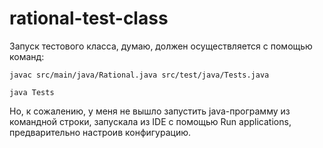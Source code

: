 # rational-test-class
Запуск тестового класса, думаю, должен осуществляется с помощью команд:

```
javac src/main/java/Rational.java src/test/java/Tests.java
```
```
java Tests
```
Но, к сожалению, у меня не вышло запустить java-программу из командной строки, запускала из IDE с помощью Run applications, предварительно настроив конфигурацию.
